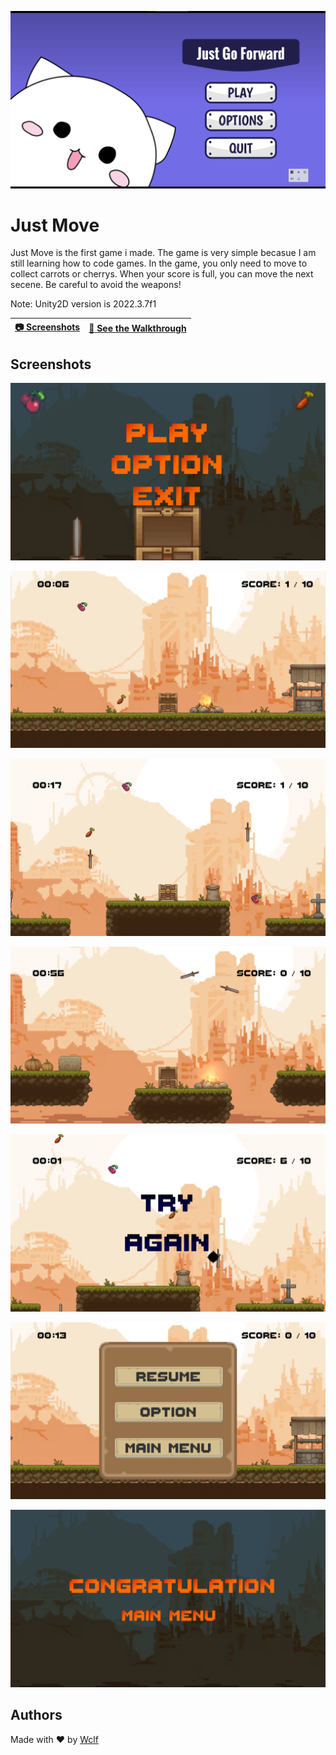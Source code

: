 <p align="center">
  <img src="https://github.com/Wclf/Just-go-forward/blob/main/Images/MainMenu.png" />
</p>

# Just Move
Just Move is the first game i made. The game is very simple becasue I am still learning how to code games. In the game, you only need to move to collect carrots or cherrys. When your score is full, you can move the next secene. Be careful to avoid the weapons!

Note: Unity2D version is 2022.3.7f1

| [:camera: Screenshots](#screenshots) | [:movie_camera: **See the Walkthrough**](https://www.youtube.com)
| ----------- | ----------- |

## Screenshots

<p align="center">
  <img src="https://github.com/Wclf/JustMove/blob/main/Images/Menu.png" />
</p>

<p align="center">
  <img src="https://github.com/Wclf/JustMove/blob/main/Images/Man1.png" />
</p>

<p align="center">
  <img src="https://github.com/Wclf/JustMove/blob/main/Images/Man2.png" />
</p>

<p align="center">
  <img src="https://github.com/Wclf/JustMove/blob/main/Images/Man3.png" />
</p>

<p align="center">
  <img src="https://github.com/Wclf/JustMove/blob/main/Images/Lose.png" />
</p>

<p align="center">
  <img src="https://github.com/Wclf/JustMove/blob/main/Images/Pause.png" />
</p>

<p align="center">
  <img src="https://github.com/Wclf/JustMove/blob/main/Images/End.png" />
</p>

## Authors
Made with :heart: by [Wclf](https://github.com/Wclf)
